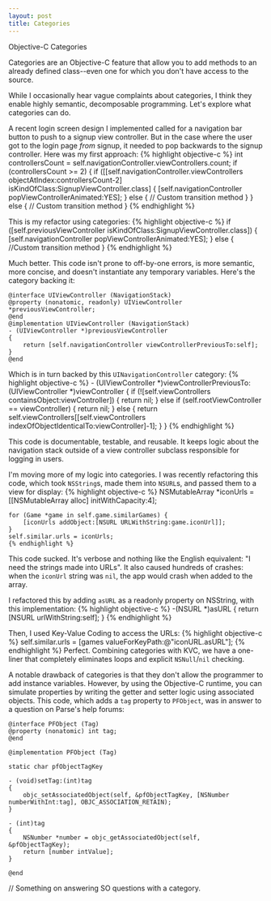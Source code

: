 ```yaml
---
layout: post
title: Categories
---
```

Objective-C Categories

Categories are an Objective-C feature that allow you to add methods to an already defined class--even one for which you don't have access to the source.

While I occasionally hear vague complaints about categories, I think they enable highly semantic, decomposable programming. Let's explore what categories can do.

A recent login screen design I implemented called for a navigation bar button to push to a signup view controller. But in the case where the user got to the login page *from* signup, it needed to pop backwards to the signup controller. Here was my first approach:
    {% highlight objective-c %}
    int controllersCount = self.navigationController.viewControllers.count;
    if (controllersCount >= 2) {
	    if ([[self.navigationController.viewControllers objectAtIndex:controllersCount-2] isKindOfClass:SignupViewController.class] {
	        [self.navigationController popViewControllerAnimated:YES];
        } else {
            // Custom transition method
        }
    } else {
        // Custom transition method
    }
    {% endhighlight %}


This is my refactor using categories:
    {% highlight objective-c %}
    if ([self.previousViewController isKindOfClass:SignupViewController.class]) {
        [self.navigationController popViewControllerAnimated:YES];
    } else {
        //Custom transition method
    }
    {% endhighlight %}

Much better. This code isn't prone to off-by-one errors, is more semantic, more concise, and doesn't instantiate any temporary variables. Here's the category backing it:
    
    @interface UIViewController (NavigationStack)
    @property (nonatomic, readonly) UIViewController *previousViewController;
    @end
    @implementation UIViewController (NavigationStack)
    - (UIViewController *)previousViewController
    {
        return [self.navigationController viewControllerPreviousTo:self];
    }
    @end
    
    
Which is in turn backed by this `UINavigationController` category:
    {% highlight objective-c %}
    - (UIViewController *)viewControllerPreviousTo:(UIViewController *)viewController
    {
        if (![self.viewControllers containsObject:viewController]) {
            return nil;
        } else if (self.rootViewController == viewController) {
            return nil;
        } else {
            return self.viewControllers[[self.viewControllers indexOfObjectIdenticalTo:viewController]-1];
        }
    }
    {% endhighlight %}

This code is documentable, testable, and reusable. It keeps logic about the navigation stack outside of a view controller subclass responsible for logging in users. 


I'm moving more of my logic into categories. I was recently refactoring this code, which took `NSString`s, made them into `NSURL`s, and passed them to a view for display:
    {% highlight objective-c %}
    NSMutableArray *iconUrls = [[NSMutableArray alloc] initWithCapacity:4];
    
    for (Game *game in self.game.similarGames) {
        [iconUrls addObject:[NSURL URLWithString:game.iconUrl]];
    }
    self.similar.urls = iconUrls;
    {% endhighlight %}

This code sucked. It's verbose and nothing like the English equivalent: "I need the strings made into URLs". It also caused hundreds of crashes: when the `iconUrl` string was `nil`, the app would crash when added to the array.

I refactored this by adding `asURL` as a readonly property on NSString, with this implementation:
    {% highlight objective-c %}
    -(NSURL *)asURL
    {
        return [NSURL urlWithString:self];
    }
    {% endhighlight %}

 Then, I used Key-Value Coding to access the URLs:
    {% highlight objective-c %}
    self.similar.urls = [games valueForKeyPath:@"iconURL.asURL"];
    {% endhighlight %}
Perfect. Combining categories with KVC, we have a one-liner that completely eliminates loops and explicit `NSNull`/`nil` checking. 



A notable drawback of categories is that they don't allow the programmer to add instance variables. However, by using the Objective-C runtime, you can simulate properties by writing the getter and setter logic using associated objects. This code, which adds a `tag` property to `PFObject`, was in answer to a question on Parse's help forums:

    @interface PFObject (Tag)
    @property (nonatomic) int tag;
    @end

    @implementation PFObject (Tag)

    static char pfObjectTagKey

    - (void)setTag:(int)tag
    {
        objc_setAssociatedObject(self, &pfObjectTagKey, [NSNumber numberWithInt:tag], OBJC_ASSOCIATION_RETAIN);
    }

    - (int)tag
    {
        NSNumber *number = objc_getAssociatedObject(self, &pfObjectTagKey);
        return [number intValue];
    }

    @end



// Something on answering SO questions with a category.